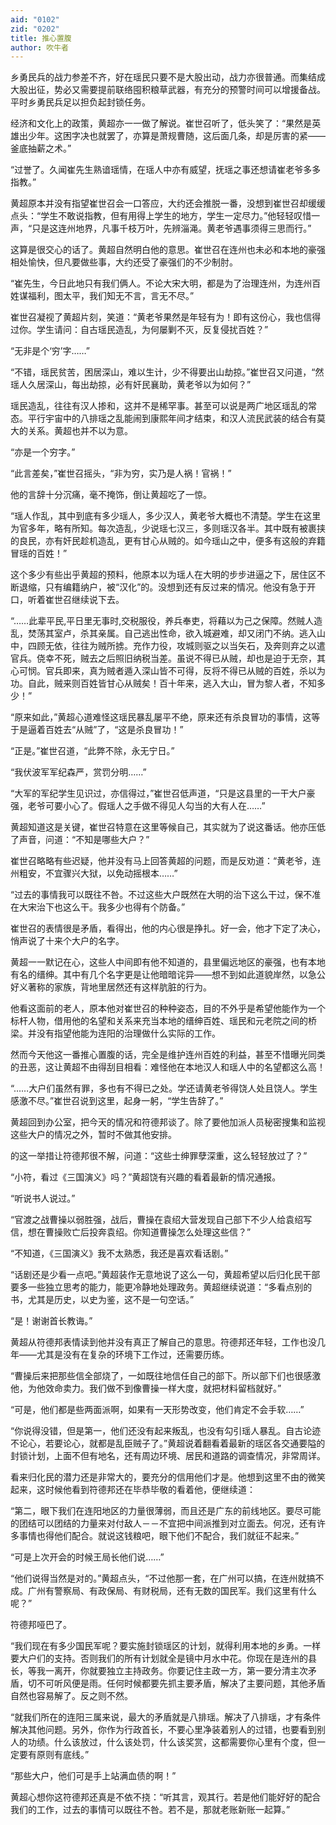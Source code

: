 ```yaml
---
aid: "0102"
zid: "0202"
title: 推心置腹
author: 吹牛者
---
```


乡勇民兵的战力参差不齐，好在瑶民只要不是大股出动，战力亦很普通。而集结成大股出征，势必又需要提前联络囤积粮草武器，有充分的预警时间可以增援备战。平时乡勇民兵足以担负起封锁任务。

经济和文化上的政策，黄超亦一一做了解说。崔世召听了，低头笑了：“果然是英雄出少年。这困字决也就罢了，亦算是萧规曹随，这后面几条，却是厉害的紧――釜底抽薪之术。”

“过誉了。久闻崔先生熟谙瑶情，在瑶人中亦有威望，抚瑶之事还想请崔老爷多多指教。”

黄超原本并没有指望崔世召会一口答应，大约还会推脱一番，没想到崔世召却缓缓点头：“学生不敢说指教，但有用得上学生的地方，学生一定尽力。”他轻轻叹惜一声，“只是这连州地界，凡事千枝万叶，先辨淄渑。黄老爷遇事须得三思而行。”

这算是很交心的话了。黄超自然明白他的意思。崔世召在连州也未必和本地的豪强相处愉快，但凡要做些事，大约还受了豪强们的不少制肘。

“崔先生，今日此地只有我们俩人。不论大宋大明，都是为了治理连州，为连州百姓谋福利，图太平，我们知无不言，言无不尽。”

崔世召凝视了黄超片刻，笑道：“黄老爷果然是年轻有为！即有这份心，我也信得过你。学生请问：自古瑶民造乱，为何屡剿不灭，反复侵扰百姓？”

“无非是个‘穷’字……”

“不错，瑶民贫苦，困居深山，难以生计，少不得要出山劫掠。”崔世召又问道，“然瑶人久居深山，每出劫掠，必有奸民襄助，黄老爷以为如何？”

瑶民造乱，往往有汉人掺和，这并不是稀罕事。甚至可以说是两广地区瑶乱的常态。平行宇宙中的八排瑶之乱能闹到康熙年间才结束，和汉人流民武装的结合有莫大的关系。黄超也并不以为意。

“亦是一个穷字。”

“此言差矣，”崔世召摇头，“非为穷，实乃是人祸！官祸！”

他的言辞十分沉痛，毫不掩饰，倒让黄超吃了一惊。

“瑶人作乱，其中到底有多少瑶人，多少汉人，黄老爷大概也不清楚。学生在这里为官多年，略有所知。每次造乱，少说瑶七汉三，多则瑶汉各半。其中既有被裹挟的良民，亦有奸民趁机造乱，更有甘心从贼的。如今瑶山之中，便多有这般的弃籍冒瑶的百姓！”

这个多少有些出乎黄超的预料，他原本以为瑶人在大明的步步进逼之下，居住区不断退缩，只有编籍纳户，被“汉化”的。没想到还有反过来的情况。他没有急于开口，听着崔世召继续说下去。

“……此辈平民,平日里无事时,交税服役，养兵奉吏，将藉以为己之保障。然贼人造乱，焚荡其室卢，杀其亲属。自己逃出性命，欲入城避难，却又闭门不纳。逃入山中，四顾无依，往往为贼所掳。充作力役，攻城则驱之以当矢石，及奔则弃之以遣官兵。侥幸不死，贼去之后照旧纳税当差。虽说不得已从贼，却也是迫于无奈，其心可悯。官兵即来，真为贼者遁入深山皆不可得，反将不得已从贼的百姓，杀以为功。自此，贼来则百姓皆甘心从贼矣！百十年来，逃入大山，冒为黎人者，不知多少！”

“原来如此，”黄超心道难怪这瑶民暴乱屡平不绝，原来还有杀良冒功的事情，这等于是逼着百姓去“从贼”了，“这是杀良冒功！”

“正是。”崔世召道，“此弊不除，永无宁日。”

“我伏波军军纪森严，赏罚分明……”

“大军的军纪学生见识过，亦信得过，”崔世召低声道，“只是这县里的一干大户豪强，老爷可要小心了。假瑶人之手做不得见人勾当的大有人在……”

黄超知道这是关键，崔世召特意在这里等候自己，其实就为了说这番话。他亦压低了声音，问道：“不知是哪些大户？”

崔世召略略有些迟疑，他并没有马上回答黄超的问题，而是反劝道：“黄老爷，连州粗安，不宜骤兴大狱，以免动摇根本……”

“过去的事情我可以既往不咎。不过这些大户既然在大明的治下这么干过，保不准在大宋治下也这么干。我多少也得有个防备。”

崔世召的表情很是矛盾，看得出，他的内心很是挣扎。好一会，他才下定了决心，悄声说了十来个大户的名字。

黄超一一默记在心，这些人中间即有他不知道的，县里偏远地区的豪强，也有本地有名的缙绅。其中有几个名字更是让他暗暗诧异――想不到如此道貌岸然，以急公好义著称的家族，背地里居然还有这样肮脏的行为。

他看这面前的老人，原本他对崔世召的种种姿态，目的不外乎是希望他能作为一个标杆人物，借用他的名望和关系来充当本地的缙绅百姓、瑶民和元老院之间的桥梁。并没有指望他能为连阳的治理做什么实际的工作。

然而今天他这一番推心置腹的话，完全是维护连州百姓的利益，甚至不惜曝光同类的丑恶，这让黄超不由得刮目相看：难怪他在本地汉人和瑶人中的名望都这么高！

“……大户们虽然有罪，多也有不得已之处。学还请黄老爷得饶人处且饶人。学生感激不尽。”崔世召说到这里，起身一躬，“学生告辞了。”

黄超回到办公室，把今天的情况和符德邦谈了。除了要他加派人员秘密搜集和监视这些大户的情况之外，暂时不做其他安排。

的这一举措让符德邦很不解，问道：“这些士绅罪孽深重，这么轻轻放过了？”

“小符，看过《三国演义》吗？”黄超饶有兴趣的看着最新的情况通报。

“听说书人说过。”

“官渡之战曹操以弱胜强，战后，曹操在袁绍大营发现自己部下不少人给袁绍写信，想在曹操败亡后投奔袁绍。你知道曹操怎么处理这些信？”

“不知道，《三国演义》我不太熟悉，我还是喜欢看话剧。”

“话剧还是少看一点吧。”黄超装作无意地说了这么一句，黄超希望以后归化民干部要多一些独立思考的能力，能更冷静地处理政务。黄超继续说道：“多看点别的书，尤其是历史，以史为鉴，这不是一句空话。”

“是！谢谢首长教诲。”

黄超从符德邦表情读到他并没有真正了解自己的意思。符德邦还年轻，工作也没几年――尤其是没有在复杂的环境下工作过，还需要历练。

“曹操后来把那些信全部烧了，一如既往地信任自己的部下。所以部下们也很感激他，为他效命卖力。我们做不到像曹操一样大度，就把材料留档就好。”

“可是，他们都是些两面派啊，如果有一天形势改变，他们肯定不会手软……”

“你说得没错，但是第一，他们还没有起来叛乱，也没有勾引瑶人暴乱。自古论迹不论心，若要论心，就都是乱臣贼子了。”黄超说着翻看着最新的瑶区各交通要隘的封锁计划，上面不但有地名，还有周边环境、居民和道路的调查情况，非常周详。

看来归化民的潜力还是非常大的，要充分的信用他们才是。他想到这里不由的微笑起来，这时候他看到符德邦还在毕恭毕敬的看着他，便继续道：

“第二，眼下我们在连阳地区的力量很薄弱，而且还是广东的前线地区。要尽可能的团结可以团结的力量来对付敌人－－不宜把中间派推到对立面去。何况，还有许多事情也得他们配合。就说这钱粮吧，眼下他们不配合，我们就征不起来。”

“可是上次开会的时候王局长他们说……”

“他们说得当然是对的。”黄超点头，“不过他那一套，在广州可以搞，在连州就搞不成。广州有警察局、有政保局、有财税局，还有无数的国民军。我们这里有什么呢？”

符德邦哑巴了。

“我们现在有多少国民军呢？要实施封锁瑶区的计划，就得利用本地的乡勇。一样要大户们的支持。否则我们的所有计划就全是镜中月水中花。你现在是连州的县长，等我一离开，你就要独立主持政务。你要记住主政一方，第一要分清主次矛盾，切不可听风便是雨。任何时候都要先抓主要矛盾，解决了主要问题，其他矛盾自然也容易解了。反之则不然。

“就我们所在的连阳三属来说，最大的矛盾就是八排瑶。解决了八排瑶，才有条件解决其他问题。另外，你作为行政首长，不要心里净装着别人的过错，也要看到别人的功绩。什么该放过，什么该处罚，什么该奖赏，这都需要你心里有个度，但一定要有原则有底线。”

“那些大户，他们可是手上站满血债的啊！”

黄超心想你这符德邦还真是不依不挠：“听其言，观其行。若是他们能好好的配合我们的工作，过去的事情可以既往不咎。若不是，那就老账新账一起算。”
